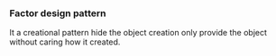 ### Factor design pattern

It a creational pattern hide the object creation only provide the object without caring how it created.

